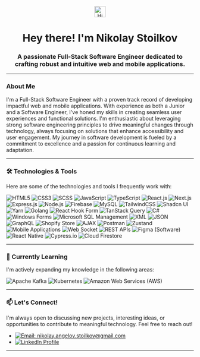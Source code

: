 <div align="center">
  <img src="https://raw.githubusercontent.com/Maneza/Maneza/master/hi.gif" width="30px" alt="Hi" />
  <h1>Hey there! I'm Nikolay Stoilkov</h1>
  <h3>A passionate Full-Stack Software Engineer dedicated to crafting robust and intuitive web and mobile applications.</h3>
</div>

---

### About Me

I'm a Full-Stack Software Engineer with a proven track record of developing impactful web and mobile applications. With experience as both a Junior and a Software Engineer, I've honed my skills in creating seamless user experiences and functional solutions. I'm enthusiastic about leveraging strong software engineering principles to drive meaningful changes through technology, always focusing on solutions that enhance accessibility and user engagement. My journey in software development is fueled by a commitment to excellence and a passion for continuous learning and adaptation.

---

### 🛠️ Technologies & Tools

Here are some of the technologies and tools I frequently work with:

<p>
  <img src="https://img.shields.io/badge/HTML5-E34F26?style=for-the-badge&logo=html5&logoColor=white" alt="HTML5" />
  <img src="https://img.shields.io/badge/CSS3-1572B6?style=for-the-badge&logo=css3&logoColor=white" alt="CSS3" />
  <img src="https://img.shields.io/badge/SCSS-CC6699?style=for-the-badge&logo=sass&logoColor=white" alt="SCSS" />
  <img src="https://img.shields.io/badge/JavaScript-F7DF1E?style=for-the-badge&logo=javascript&logoColor=black" alt="JavaScript" />
  <img src="https://img.shields.io/badge/TypeScript-3178C6?style=for-the-badge&logo=typescript&logoColor=white" alt="TypeScript" />
  <img src="https://img.shields.io/badge/React-61DAFB?style=for-the-badge&logo=react&logoColor=black" alt="React.js" />
  <img src="https://img.shields.io/badge/Next.js-000000?style=for-the-badge&logo=next.js&logoColor=white" alt="Next.js" />
  <img src="https://img.shields.io/badge/Express.js-000000?style=for-the-badge&logo=express&logoColor=white" alt="Express.js" />
  <img src="https://img.shields.io/badge/Node.js-339933?style=for-the-badge&logo=node.js&logoColor=white" alt="Node.js" />
  <img src="https://img.shields.io/badge/Firebase-FFCA28?style=for-the-badge&logo=firebase&logoColor=black" alt="Firebase" />
  <img src="https://img.shields.io/badge/MySQL-4479A1?style=for-the-badge&logo=mysql&logoColor=white" alt="MySQL" />
  <img src="https://img.shields.io/badge/Tailwind_CSS-06B6D4?style=for-the-badge&logo=tailwind-css&logoColor=white" alt="TailwindCSS" />
  <img src="https://img.shields.io/badge/Shadcn_UI-000000?style=for-the-badge&logo=shadcnui&logoColor=white" alt="Shadcn UI" />
  <img src="https://img.shields.io/badge/Yarn-2C8EBB?style=for-the-badge&logo=yarn&logoColor=white" alt="Yarn" />
  <img src="https://img.shields.io/badge/Go-00ADD8?style=for-the-badge&logo=go&logoColor=white" alt="Golang" />
  <img src="https://img.shields.io/badge/React_Hook_Form-EC5990?style=for-the-badge&logo=reacthookform&logoColor=white" alt="React Hook Form" />
  <img src="https://img.shields.io/badge/TanStack_Query-FF4154?style=for-the-badge&logo=reactquery&logoColor=white" alt="TanStack Query" />
  <img src="https://img.shields.io/badge/C%23-239120?style=for-the-badge&logo=c-sharp&logoColor=white" alt="C#" />
  <img src="https://img.shields.io/badge/Windows_Forms-0078D4?style=for-the-badge&logo=windows-forms&logoColor=white" alt="Windows Forms" />
  <img src="https://img.shields.io/badge/Microsoft_SQL_Server-CC2927?style=for-the-badge&logo=microsoft-sql-server&logoColor=white" alt="Microsoft SQL Management" />
  <img src="https://img.shields.io/badge/XML-60A5FA?style=for-the-badge&logo=xml&logoColor=white" alt="XML" />
  <img src="https://img.shields.io/badge/JSON-000000?style=for-the-badge&logo=json&logoColor=white" alt="JSON" />
  <img src="https://img.shields.io/badge/GraphQL-E10098?style=for-the-badge&logo=graphql&logoColor=white" alt="GraphQL" />
  <img src="https://img.shields.io/badge/Shopify-95BF47?style=for-the-badge&logo=shopify&logoColor=white" alt="Shopify Store" />
  <img src="https://img.shields.io/badge/AJAX-0A2C55?style=for-the-badge&logo=ajax&logoColor=white" alt="AJAX" />
  <img src="https://img.shields.io/badge/Postman-FF6C37?style=for-the-badge&logo=postman&logoColor=white" alt="Postman" />
  <img src="https://img.shields.io/badge/Zustand-000000?style=for-the-badge&logo=zustand&logoColor=white" alt="Zustand" />
  <img src="https://img.shields.io/badge/Mobile_Applications-37B6F6?style=for-the-badge&logo=apple&logoColor=white" alt="Mobile Applications" />
  <img src="https://img.shields.io/badge/WebSockets-1A1A1A?style=for-the-badge&logo=socket.io&logoColor=white" alt="Web Socket" />
  <img src="https://img.shields.io/badge/REST_APIs-005C9C?style=for-the-badge&logo=rest&logoColor=white" alt="REST APIs" />
  <img src="https://img.shields.io/badge/Figma-F24E1E?style=for-the-badge&logo=figma&logoColor=white" alt="Figma (Software)" />
  <img src="https://img.shields.io/badge/React_Native-61DAFB?style=for-the-badge&logo=react&logoColor=black" alt="React Native" />
  <img src="https://img.shields.io/badge/Cypress-17202C?style=for-the-badge&logo=cypress&logoColor=white" alt="Cypress.io" />
  <img src="https://img.shields.io/badge/Cloud_Firestore-FFCA28?style=for-the-badge&logo=firebase&logoColor=black" alt="Cloud Firestore" />
</p>

---

### 🌱 Currently Learning

I'm actively expanding my knowledge in the following areas:

<p>
  <img src="https://img.shields.io/badge/Apache_Kafka-232323?style=for-the-badge&logo=apache-kafka&logoColor=white" alt="Apache Kafka" />
  <img src="https://img.shields.io/badge/Kubernetes-326CE5?style=for-the-badge&logo=kubernetes&logoColor=white" alt="Kubernetes" />
  <img src="https://img.shields.io/badge/AWS-232F3E?style=for-the-badge&logo=amazon-aws&logoColor=white" alt="Amazon Web Services (AWS)" />
</p>

---

### 📫 Let's Connect!

I'm always open to discussing new projects, interesting ideas, or opportunities to contribute to meaningful technology. Feel free to reach out!


*   <a href="mailto:nikolay.angelov.stoilkov@gmail.com"><img src="https://img.shields.io/badge/Gmail-D14836?style=for-the-badge&logo=gmail&logoColor=white" alt="Email: nikolay.angelov.stoilkov@gmail.com" /></a>
*   <a href="https://www.linkedin.com/in/nikolay-stoilkov-5785b720b/"><img src="https://img.shields.io/badge/LinkedIn-0077B5?style=for-the-badge&logo=linkedin&logoColor=white" alt="LinkedIn Profile" /></a>

---
